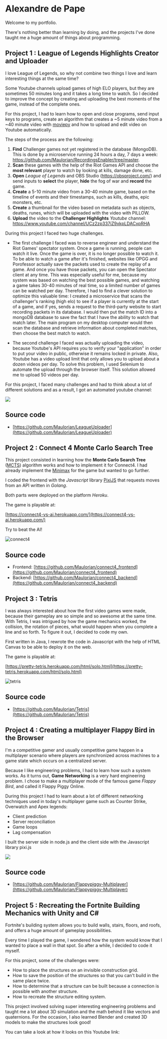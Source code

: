 # Alexandre de Pape

Welcome to my portfolio.

There's nothing better than learning by doing, and the projects I've done taught me a huge amount of things about programming.

## Project 1 : League of Legends Highlights Creator and Uploader

I love League of Legends, so why not combine two things I love and learn interesting things at the same time?

Some Youtube channels upload games of high ELO players, but they are sometimes 50 minutes long and it takes a long time to watch. So I decided to improve the concept by creating and uploading the best moments of the game, instead of the complete ones.

For this project, I had to learn how to open and close programs, send input keys to programs, create an algorithm that creates a ~5 minute video from a ~40 minute video with [moviepy](https://zulko.github.io/moviepy/) and how to upload and edit video on Youtube automatically.

The steps of the process are the following:

1. **Find** Challenger games not yet registered in the database (MongoDB). This is done by a microservice running 24 hours a day, 7 days a week: https://github.com/Maulorian/RecordingsEnabler/tree/master.
2. **Scan** these games with the help of the Riot Games API and choose the **most relevant** player to watch by looking at kills, damage done, etc.
3. **Open** *League of Legends* and OBS Studio (https://obsproject.com/) and send inputs to **select** the player, **hide** the fog of war and **record** the game.
4. **Create** a 5-10 minute video from a 30-40 minute game, based on the timeline of events and their timestamps, such as kills, deaths, epic monsters, etc.
5. **Create** a thumbnail for the video based on metadata such as objects, deaths, runes, which will be uploaded with the video with PILLOW.
6. **Upload** the video to the **Challenger Highlights** *Youtube* channel: https://www.youtube.com/channel/UCz2zp337iZ9xkpLDACxpRHA


During this project I faced two huge challenges.

- The first challenge I faced was to reverse engineer and understand the Riot Games' spectator system. Once a game is running, people can watch it live. Once the game is over, it is no longer possible to watch it. To be able to watch a game after it's finished, websites like OPGG and Porofessor actually save the packets used to create the replay of a game. And once you have those packets, you can open the Spectator client at any time.
This was especially useful for me, because my system was based on watching the best possible games, and watching a game takes 30-40 minutes of real time, so a limited number of games can be watched per day.
Therefore, I had to find a clever solution to optimize this valuable time: I created a microservice that scans the challenger's ranking (high elo) to see if a player is currently at the start of a game, and if yes, sends a request to the third-party website to start recording packets in its database. I would then put the match ID into a mongoDB database to save the fact that I have the ability to watch that match later.
The main program on my desktop computer would then scan the database and retrieve information about completed matches, then choose the best match to watch.

- The second challenge I faced was actually uploading the video, because Youtube's API requires you to verify your "application" in order to put your video in public, otherwise it remains locked in private. Also, Youtube has a video upload limit that only allows you to upload about a dozen videos per day.
To solve this problem, I used Selenium to automate the upload through the browser itself. This solution allowed me to upload 50 videos per day.

For this project, I faced many challenges and had to think about a lot of different solutions and as a result, I got an automated youtube channel:

![](league.png)

## Source code
- [https://github.com/Maulorian/LeagueUploader](https://github.com/Maulorian/LeagueUploader)

## Project 2 : Connect 4 Monte Carlo Search Tree

This project consisted in learning how the **Monte Carlo Search Tree** ([MCTS](https://www.wikiwand.com/en/Monte_Carlo_tree_search)) algorithm works and how to implement it for Connect4. I had already implement the [Minimax](https://www.wikiwand.com/en/Minimax) for the game but wanted to go further.

I coded the frontend with the _Javascript_ library [PixiJS](https://www.pixijs.com/) that requests moves from an API written in _Golang_.

Both parts were deployed on the platform _Heroku_.

The game is playable at:

[https://connect4-vs-ai.herokuapp.com/](https://connect4-vs-ai.herokuapp.com/)

Try to beat the AI!

![connect4](connect4.png)

## Source code
- Frontend: [https://github.com/Maulorian/connect4_frontend](https://github.com/Maulorian/connect4_frontend)
- Backend: [https://github.com/Maulorian/connect4_backend](https://github.com/Maulorian/connect4_backend)

## Project 3 : Tetris

I was always interested about how the first video games were made, because their gameplay are so simple and so awesome at the same time. With Tetris, I was intrigued by how the game mechanics worked, the collision, the rotation of pieces, what would happen when you complete a line and so forth. To figure it out, I decided to code my own.

First written in Java, I rewrote the code in Javascript with the help of HTML Canvas to be able to deploy it on the web.

The game is playable at:

[https://pretty-tetris.herokuapp.com/html/solo.html](https://pretty-tetris.herokuapp.com/html/solo.html)

![tetris](tetris.png)

## Source code
- [https://github.com/Maulorian/Tetris](https://github.com/Maulorian/Tetris)


## Project 4 : Creating a multiplayer Flappy Bird in the Browser

I'm a competitive gamer and usually competitive game happen in a multiplayer scenario where players are synchronized across machines to a game state which occurs on a centralized server.

Because I like engineering problems, I had to learn how such a system works. As it turns out, **Game Networking** is a very hard engineering problem.
I chose to make a multiplayer mode of the famous game _Flappy Bird_, and called it Flappy Piggy Online.

During this project I had to learn about a lot of different networking techniques used in today's multiplayer game such as Counter Strike, Overwatch and Apex legends:
- Client prediction
- Server reconciliation
- Game loops
- Lag compensation

I built the server side in node.js and the client side with the Javascript library pixi.js

![](flappy_piggy.png)

## Source code
- [https://github.com/Maulorian/Flappypiggy-Multiplayer](https://github.com/Maulorian/Flappypiggy-Multiplayer)

## Project 5 : Recreating the Fortnite Building Mechanics with Unity and C#

Fortnite's building system allows you to build walls, stairs, floors, and roofs, and offers a huge amount of gameplay possibilities.

Every time I played the game, I wondered how the system would know that I wanted to place a wall in that spot. So after a while, I decided to code it myself.

For this project, some of the challenges were:
- How to place the structures on an invisible construction grid.
- How to save the position of the structures so that you can't build in the same place twice.
- How to determine that a structure can be built because a connection is possible with another structure.
- How to recreate the structure editing system.

This project involved solving super interesting engineering problems and taught me a lot about 3D simulation and the math behind it like vectors and quaternions.
For the occasion, I also learned Blender and created 3D models to make the structures look good!

You can take a look at how it looks on this Youtube link:

[](url)
